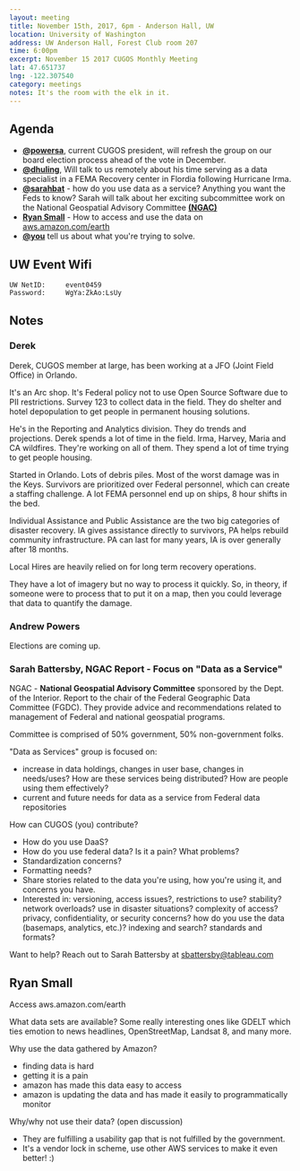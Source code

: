 ```yaml
---
layout: meeting
title: November 15th, 2017, 6pm - Anderson Hall, UW
location: University of Washington
address: UW Anderson Hall, Forest Club room 207
time: 6:00pm
excerpt: November 15 2017 CUGOS Monthly Meeting
lat: 47.651737
lng: -122.307540
category: meetings
notes: It's the room with the elk in it.
---
```



## Agenda
- **[@powersa](https://github.com/powersa)**, current CUGOS president, will refresh the group on our board election process ahead of the vote in December.
- **[@dhuling](https://github.com/dhuling)**, Will talk to us remotely about his time serving as a data specialist in a FEMA Recovery center in Flordia following Hurricane Irma.
- **[@sarahbat](https://github.com/sarahbat)** - how do you use data as a service?  Anything you want the Feds to know?  Sarah will talk about her exciting subcommittee work on the National Geospatial Advisory Committee **[(NGAC)](https://www.fgdc.gov/ngac)**
- **[Ryan Small](https://github.com/foundatron)** - How to access and use the data on [aws.amazon.com/earth](https://aws.amazon.com/earth/)
- **[@you](http://cugos.org/people/)** tell us about what you're trying to solve.

## UW Event Wifi

```
UW NetID:     event0459
Password:     WgYa:ZkAo:LsUy
```

## Notes

### Derek

Derek, CUGOS member at large, has been working at a JFO (Joint Field Office) in Orlando.

It's an Arc shop. It's Federal policy not to use Open Source Software due to PII restrictions. Survey 123 to collect data in the field. They do shelter and hotel depopulation to get people in permanent housing solutions.

He's in the Reporting and Analytics division. They do trends and projections. Derek spends a lot of time in the field. Irma, Harvey, Maria and CA wildfires. They're working on all of them. They spend a lot of time trying to get people housing.

Started in Orlando. Lots of debris piles. Most of the worst damage was in the Keys. Survivors are prioritized over Federal personnel, which can create a staffing challenge. A lot FEMA personnel end up on ships, 8 hour shifts in the bed.

Individual Assistance and Public Assistance are the two big categories of disaster recovery. IA gives assistance directly to survivors, PA helps rebuild community infrastructure. PA can last for many years, IA is over generally after 18 months.

Local Hires are heavily relied on for long term recovery operations.

They have a lot of imagery but no way to process it quickly. So, in theory, if someone were to process that to put it on a map, then you could leverage that data to quantify the damage.

### Andrew Powers

Elections are coming up.

### Sarah Battersby, NGAC Report - Focus on "Data as a Service"

NGAC - **National Geospatial Advisory Committee** sponsored by the Dept. of the Interior. Report to the chair of the Federal Geographic Data Committee (FGDC). They provide advice and recommendations related to management of Federal and national geospatial programs.

Committee is comprised of 50% government, 50% non-government folks.

"Data as Services" group is focused on:

- increase in data holdings, changes in user base, changes in needs/uses? How are these services being distributed? How are people using them effectively?
- current and future needs for data as a service from Federal data repositories

How can CUGOS (you) contribute?
- How do you use DaaS?
- How do you use federal data? Is it a pain? What problems?
- Standardization concerns?
- Formatting needs?
- Share stories related to the data you're using, how you're using it, and concerns you have.
- Interested in: versioning, access issues?, restrictions to use? stability? network overloads? use in disaster situations? complexity of access? privacy, confidentiality, or security concerns? how do you use the data (basemaps, analytics, etc.)? indexing and search? standards and formats?

Want to help? Reach out to Sarah Battersby at sbattersby@tableau.com

## Ryan Small

Access aws.amazon.com/earth

What data sets are available? Some really interesting ones like GDELT which ties emotion to news headlines, OpenStreetMap, Landsat 8, and many more.

Why use the data gathered by Amazon?
- finding data is hard
- getting it is a pain
- amazon has made this data easy to access
- amazon is updating the data and has made it easily to programmatically monitor

Why/why not use their data? (open discussion)
- They are fulfilling a usability gap that is not fulfilled by the government.
- It's a vendor lock in scheme, use other AWS services to make it even better! :)
